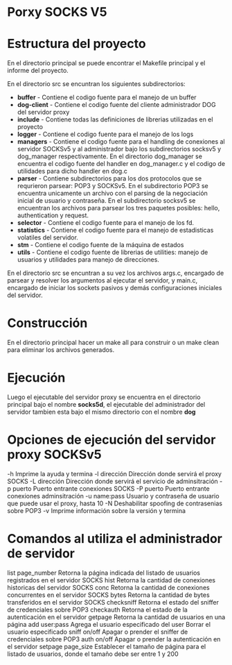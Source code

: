 # Porxy SOCKS V5

# Estructura del proyecto
En el directorio principal se puede encontrar el Makefile principal y el informe del proyecto.

En el directorio src se encuntran los siguientes subdirectorios:

* **buffer** - Contiene el codigo fuente para el manejo de un buffer
* **dog-client** - Contiene el codigo fuente del cliente administrador DOG del servidor proxy
* **include** - Contiene todas las definiciones de librerias utilizadas en el proyecto
* **logger** - Contiene el codigo fuente para el manejo de los logs
* **managers** - Contiene el codigo fuente para el handling de conexiones al servidor SOCKSv5 y al administrador bajo los subdirectorios socksv5 y dog_manager respectivamente. En el directorio dog_manager se encuentra el codigo fuente del handler en dog_manager.c y el codigo de utilidades para dicho handler en dog.c
* **parser** - Contiene subdirectorios para los dos protocolos que se requrieron parsear: POP3 y SOCKSv5. En el subdirectorio POP3 se encuentra unicamente un archivo con el parsing de la negociación inicial de usuario y contraseña. En el subdirectorio socksv5 se encuentran los archivos para parsear los tres paquetes posibles: hello, authentication y request.
* **selector** - Contiene el codigo fuente para el manejo de los fd.
* **statistics** - Contiene el codigo fuente para el manejo de estadisticas volatiles del servidor.
* **stm** - Contiene el codigo fuente de la máquina de estados
* **utils** - Contiene el codigo fuente de librerias de utilities: manejo de usuarios y utilidades para manejo de direcciones.

En el directorio src se encuntran a su vez los archivos args.c, encargado de parsear y resolver los argumentos al ejecutar el servidor, y main.c, encargado de iniciar los sockets pasivos y demás configuraciones iniciales del servidor.

# Construcción
En el directorio principal hacer un make all para construir o un make clean para eliminar los archivos generados.

# Ejecución

Luego el ejecutable del servidor proxy se encuentra en el directorio principal bajo el nombre **socks5d**, el
ejecutable del administrador del servidor tambien esta bajo el mismo directorio con el nombre **dog**

# Opciones de ejecución del servidor proxy SOCKSv5

-h               Imprime la ayuda y termina
-l   dirección   Dirección donde servirá el proxy SOCKS
-L   dirección   Dirección donde servirá el servicio de adminsitración
-p   puerto      Puerto entrante conexiones SOCKS
-P   puerto      Puerto entrante conexiones adminsitración
-u   name:pass   Usuario y contraseña de usuario que puede usar el proxy, hasta 10
-N               Deshabilitar spoofing de contrasenias sobre POP3
-v               Imprime información sobre la versión y termina
  
# Comandos al utiliza el administrador de servidor

list        page_number   Retorna la página indicada del listado de usuarios registrados en el servidor SOCKS
hist                      Retorna la cantidad de conexiones historicas del servidor SOCKS
conc                      Retorna la cantidad de conexiones concurrentes en el servidor SOCKS
bytes                     Retorna la cantidad de bytes transferidos en el servidor SOCKS
checksniff                Retorna el estado del sniffer de credenciales sobre POP3
checkauth                 Retorna el estado de la autenticación en el servidor
getpage                   Retorna la cantidad de usuarios en una página
add         user:pass     Agrega el usuario especificado
del         user          Borrar el usuario especificado
sniff       on/off        Apagar o prender el sniffer de credenciales sobre POP3
auth        on/off        Apagar o prender la autenticación en el servidor
setpage     page_size     Establecer el tamaño de página para el listado de usuarios, donde el tamaño debe ser 
                          entre 1 y 200


 
